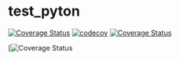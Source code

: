 # test_pyton
[![Coverage Status](https://coveralls.io/repos/github/hjzhang1516/test_pyton/badge.svg?branch=master)](https://coveralls.io/github/hjzhang1516/test_pyton?branch=master)
[![codecov](https://codecov.io/gh/hjzhang1516/test_pyton/branch/master/graph/badge.svg)](https://codecov.io/gh/hjzhang1516/test_pyton)
[![Coverage Status](https://coveralls.io/repos/github/hjzhang1516/test_pyton/badge.png?branch=master)](https://coveralls.io/github/hjzhang1516/test_pyton?branch=master)

[![Coverage Status](https://img.shields.io/badge/coavrege-$80%25-$GREEN)
